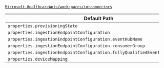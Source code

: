 [`Microsoft.HealthcareApis/workspaces/iotconnectors`](https://docs.microsoft.com/en-us/azure/templates/microsoft.healthcareapis/workspaces/iotconnectors)

| Default Path | Alias |
|---|---|
| `properties.provisioningState` | `Microsoft.HealthcareApis/workspaces/iotconnectors/provisioningState` |
| `properties.ingestionEndpointConfiguration` | `Microsoft.HealthcareApis/workspaces/iotconnectors/ingestionEndpointConfiguration` |
| `properties.ingestionEndpointConfiguration.eventHubName` | `Microsoft.HealthcareApis/workspaces/iotconnectors/ingestionEndpointConfiguration.eventHubName` |
| `properties.ingestionEndpointConfiguration.consumerGroup` | `Microsoft.HealthcareApis/workspaces/iotconnectors/ingestionEndpointConfiguration.consumerGroup` |
| `properties.ingestionEndpointConfiguration.fullyQualifiedEventHubNamespace` | `Microsoft.HealthcareApis/workspaces/iotconnectors/ingestionEndpointConfiguration.fullyQualifiedEventHubNamespace` |
| `properties.deviceMapping` | `Microsoft.HealthcareApis/workspaces/iotconnectors/deviceMapping` |

